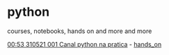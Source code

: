 # python
courses, notebooks, hands on and more and more

<html>
  <a href="https://www.youtube.com/playlist?list=PLfq7aD1Zp5SnB8hbGkUZ_AFZMwShncRyn">00:53 310521 001 Canal python na pratica</a> - <a href="https://github.com/melo-r/python/blob/main/notebooks/001.zip">hands_on</a>
</html>
